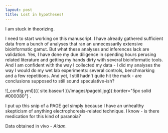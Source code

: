 ```yaml
---
layout: post
title: Lost in hypotheses!
---
```


I am stuck in theorizing. 

<p align="justify">
  
I need to start working on this manuscript. I have already gathered sufficient data from a bunch of analyses that ran an unnecessarily extensive bioinformatic gamut. But what these analyses and inferences lack are validation. Yes, I have done my due diligence in spending hours perusing related literature and getting my hands dirty with several bioinformatic tools. And I am confident with the way I collected my data - I did my analyses the way I would do my wet lab experiments: several controls, benchmarking and a few repetitions. And yet, I still hadn't quite hit the mark - are conclusions supposed to still sound speculative-ish? 
  
 </p>
  
<p align="justify">
  
![_config.yml]({{ site.baseurl }}/images/pagebl.jpg){:border="5px solid #000080"} .   
  
I put up this snip of a PAGE gel simply because I have an unhealthy skepticism of anything electrophoresis-related technique. I know - is there medication for this kind of paranoia?

</p>

<p> Data obtained in vivo - <em> Aidan. </em> </p>
